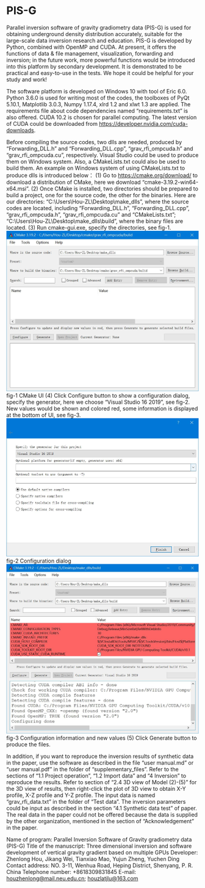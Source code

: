 # PIS-G
Parallel inversion software of gravity gradiometry data (PIS-G) is used for obtaining underground density distribution accurately, suitable for the large-scale data inversion research and education. PIS-G is developed by Python, combined with OpenMP and CUDA. At present, it offers the functions of data & file management, visualization, forwarding and inversion; in the future work, more powerful functions would be introduced into this platform by secondary development. It is demonstrated to be practical and easy-to-use in the tests. We hope it could be helpful for your study and work!

The software platform is developed on Windows 10 with tool of Eric 6.0. Python 3.6.0 is used for writing most of the codes, the toolboxes of PyQt 5.10.1, Matplotlib 3.0.3, Numpy 1.17.4, xlrd 1.2 and xlwt 1.3 are applied. The requirements file about code dependencies named “requirements.txt” is also offered. CUDA 10.2 is chosen for parallel computing. The latest version of CUDA could be downloaded from https://developer.nvidia.com/cuda-downloads.

Before compiling the source codes, two dlls are needed, produced by “Forwarding_DLL.h” and “Forwarding_DLL.cpp”, “grav_rfi_ompcuda.h” and “grav_rfi_ompcuda.cu”, respectively. Visual Studio could be used to produce them on Windows system. Also, a CMakeLists.txt could also be used to build them. An example on Windows system of using CMakeLists.txt to produce dlls is introduced below：
(1) Go to https://cmake.org/download/ to download a distribution of CMake, here we download “cmake-3.19.2-win64-x64.msi”.
(2) Once CMake is installed, two directories should be prepared to build a project, one for the source code, the other for the binaries. Here are our directories: “C:\Users\Hou-ZL\Desktop\make_dlls”, where the source codes are located, including “Forwarding_DLL.h”, “Forwarding_DLL.cpp”, “grav_rfi_ompcuda.h”, “grav_rfi_ompcuda.cu” and “CMakeLists.txt”; “C:\Users\Hou-ZL\Desktop\make_dlls\build”, where the binary files are located.
(3) Run cmake-gui.exe, specify the directories, see fig-1.
![image](https://github.com/AlbertHZL/PIS-G/blob/master/supplementary_files/figures_in_README/fig-1.jpg)
fig-1 CMake UI
(4) Click Configure button to show a configuration dialog, specify the generator, here we choose “Visual Studio 16 2019”, see fig-2. New values would be shown and colored red, some information is displayed at the bottom of UI, see fig-3.
![image](https://github.com/AlbertHZL/PIS-G/blob/master/supplementary_files/figures_in_README/fig-2.jpg)
fig-2 Configuration dialog
![image](https://github.com/AlbertHZL/PIS-G/blob/master/supplementary_files/figures_in_README/fig-3.jpg)
fig-3 Configuration information and new values
(5) Click Generate button to produce the files.

In addition, if you want to reproduce the inversion results of synthetic data in the paper, use the software as described in the file “user manual.md” or “user manual.pdf” in the folder of “supplementary_files”. Refer to the sections of “1.1 Project operation”, “1.2 Import data” and “4 Inversion” to reproduce the results. Refer to section of “2.4 3D view of Model (2)-(5)” for the 3D view of results, then right-click the plot of 3D view to obtain X-Y profile, X-Z profile and Y-Z profile. The input data is named “grav_rfi_data.txt” in the folder of “Test data”. The inversion parameters could be input as described in the section “4.1 Synthetic data test” of paper. The real data in the paper could not be offered because the data is supplied by the other organization, mentioned in the section of “Acknowledgement” in the paper.

Name of program: Parallel Inversion Software of Gravity gradiometry data (PIS-G)
Title of the manuscript: Three dimensional inversion and software development of vertical gravity gradient based on multiple GPUs
Developer: Zhenlong Hou, Jikang Wei, Tianxiao Mao, Yujun Zheng, Yuchen Ding
Contact address: NO. 3-11, Wenhua Road, Heping District, Shenyang, P. R. China
Telephone number: +8618309831845
E-mail: houzhenlong@mail.neu.edu.cn; houzlatjlu@163.com
